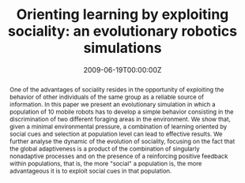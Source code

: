---
abstract: One of the advantages of sociality resides in the opportunity of exploiting the behavior of other individuals of the same group as a reliable source of information. In this paper we present an evolutionary simulation in which a population of 10 mobile robots has to develop a simple behavior consisting in the discrimination of two different foraging areas in the environment. We show that, given a minimal environmental pressure, a combination of learning oriented by social cues and selection at population level can lead to effective results. We further analyse the dynamic of the evolution of sociality, focusing on the fact that the global adaptiveness is a product of the combination of singularly nonadaptive processes and on the presence of a reinforcing positive feedback within populations, that is, the more "social" a population is, the more advantageous it is to exploit social cues in that population.
authors:
- admin
- Davide Marocco
date: "2009-06-19T00:00:00Z"
doi: ""
featured: false
image:
  caption: ""
  focal_point: ""
  preview_only: false
links:
- name: Link
  url: https://ieeexplore.ieee.org/document/5178607
# - name: OSF repository
#  url: http://osf.io/fjkze/


publication: Acerbi A., Marocco D. (2009), Orienting learning by exploiting sociality&#58; an evolutionary robotics simulation, in *IJCNN 2009 Conference Proceedings*, Piscataway, NJ, IEEE Press, pp. 20 – 27
publication_short: In *IJCNN 2009 Conference Proceedings*, Piscataway, NJ, IEEE Press, pp. 20 – 27
publication_types: ['paper-conference']


publishDate: "2009-06-19T00:00:00Z"
slides: ""
summary: ""

tags:
# - digital media and cultural evolution
# - cultural evolution and cultural attraction 
# - Quantitative analysis of large scale cultural data
- individual-based models of cultural evolution

title: "Orienting learning by exploiting sociality: an evolutionary robotics simulations"
url_code: ""
url_dataset: ""
url_pdf: files/CP_2009_orienting.pdf
url_poster: ""
url_project: ""
url_slides: ""
url_source: ""
url_video: ""
---
